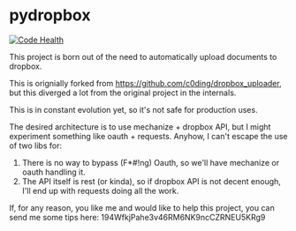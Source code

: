 pydropbox
=========

[![Code Health](https://landscape.io/github/hkupty/pydropbox/master/landscape.svg)](https://landscape.io/github/hkupty/pydropbox/master)

This project is born out of the need to automatically upload documents to dropbox.

This is orignially forked from https://github.com/c0ding/dropbox_uploader, but this diverged a lot from the original project in the internals.

This is in constant evolution yet, so it's not safe for production uses.

The desired architecture is to use mechanize + dropbox API, but I might experiment something like oauth + requests.
Anyhow, I can't escape the use of two libs for:
  1. There is no way to bypass (F*#!ng) Oauth, so we'll have mechanize or oauth handling it.
  2. The API itself is rest (or kinda), so if dropbox API is not decent enough, I'll end up with requests doing all the work.
  
If, for any reason, you like me and would like to help this project, you can send me some tips here:
194WfkjPahe3v46RM6NK9ncCZRNEU5KRg9
